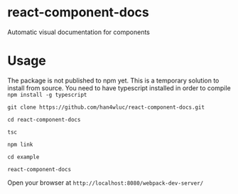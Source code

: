 react-component-docs
===============
Automatic visual documentation for components

# Usage
The package is not published to npm yet.
This is a temporary solution to install from source.
You need to have typescript installed in order to compile
`npm install -g typescript`

`git clone https://github.com/han4wluc/react-component-docs.git`

`cd react-component-docs`

`tsc`

`npm link`

`cd example`

`react-component-docs`

Open your browser at `http://localhost:8080/webpack-dev-server/`